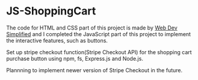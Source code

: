 # JS-ShoppingCart

The code for HTML and CSS part of this project is made by [Web Dev Simplified](https://www.youtube.com/watch?v=YeFzkC2awTM) and I completed the JavaScript part of this project to implement the interactive features, such as buttons.

Set up stripe checkout function(Stripe Checkout API) for the shopping cart purchase button using npm, fs, Express.js and Node.js.

Plannning to implement newer version of Stripe Checkout in the future.